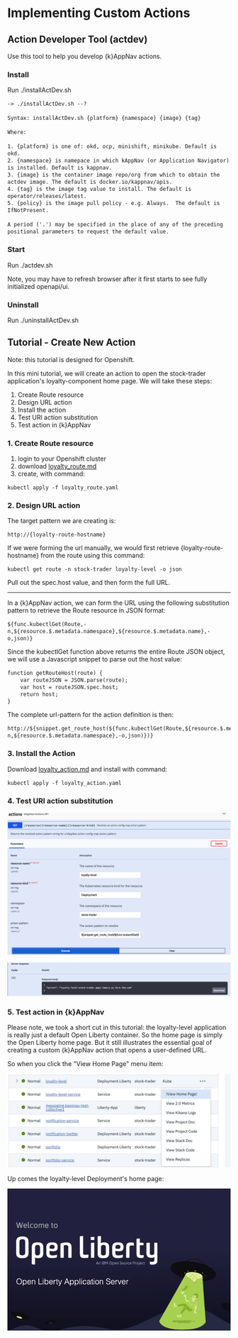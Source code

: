# Implementing Custom Actions

## Action Developer Tool (actdev)

Use this tool to help you develop {k}AppNav actions.  

### Install

Run ./installActDev.sh

```
-> ./installActDev.sh --?

Syntax: installActDev.sh {platform} {namespace} {image} {tag}

Where:

1. {platform} is one of: okd, ocp, minishift, minikube. Default is okd.
2. {namespace} is namepace in which kAppNav (or Application Navigator) is installed. Default is kappnav.
3. {image} is the container image repo/org from which to obtain the actdev image. The default is docker.io/kappnav/apis.
4. {tag} is the image tag value to install. The default is operator/releases/latest.
5. {policy} is the image pull policy - e.g. Always.  The default is IfNotPresent.

A period ('.') may be specified in the place of any of the preceding positional parameters to request the default value.
```

### Start 

Run ./actdev.sh
    
Note, you may have to refresh browser after it first starts to see fully initialized openapi/ui.

### Uninstall 

Run ./uninstallActDev.sh 

## Tutorial - Create New Action

Note: this tutorial is designed for Openshift. 

In this mini tutorial, we will create an action to open the stock-trader application's loyalty-component home page.  We will take these steps: 

1. Create Route resource 
1. Design URL action
1. Install the action
1. Test URl action substitution
1. Test action in {k}AppNav

### 1. Create Route resource 

1. login to your Openshift cluster
1. download [loyalty_route.md](https://github.com/kappnav/apis/blob/master/tools/actdev/doc/loyalty_route.yaml)
1. create, with command: 

```
kubectl apply -f loyalty_route.yaml
```

### 2. Design URL action

The target pattern we are creating is: 

```
http://{loyalty-route-hostname}
```

If we were forming the url manually, we would first retrieve {loyalty-route-hostname} from the route using this command: 

```
kubectl get route -n stock-trader loyalty-level -o json 
```

Pull out the spec.host value, and then form the full URL.  

---------

In a {k}AppNav action, we can form the URL using the following substitution pattern to retrieve the Route resource in JSON format: 

```
${func.kubectlGet(Route,-n,${resource.$.metadata.namespace},${resource.$.metadata.name},-o,json)}
```

Since the kubectlGet function above returns the entire Route JSON object, we will use a Javascript snippet to parse out the host value: 

```
function getRouteHost(route) { 
    var routeJSON = JSON.parse(route);
    var host = routeJSON.spec.host;
    return host;
}
```

The complete url-pattern for the action definition is then:

```
http://${snippet.get_route_host(${func.kubectlGet(Route,${resource.$.metadata.name},-n,${resource.$.metadata.namespace},-o,json)})}
```

### 3. Install the Action

Download [loyalty_action.md](https://github.com/kappnav/apis/blob/master/tools/actdev/doc/loyalty_actions.yaml) and install with command: 

```
kubectl apply -f loyalty_action.yaml
```

### 4. Test URl action substitution

![test](https://github.com/kappnav/apis/blob/master/tools/actdev/doc/actdev.test-action.png)

![result](https://github.com/kappnav/apis/blob/master/tools/actdev/doc/actdev.action-result.png)


### 5. Test action in {k}AppNav

Please note, we took a short cut in this tutorial:  the loyalty-level application is really just a default Open Liberty container.  So the home page is simply the Open Liberty home page.  But it still illustrates the essential goal of creating a custom 
{k}AppNav action that opens a user-defined URL.

So when you click the "View Home Page" menu item: 

![view](https://github.com/kappnav/apis/blob/master/tools/actdev/doc/loyalty-view-home-page.png)

Up comes the loyalty-level Deployment's home page: 

![home](https://github.com/kappnav/apis/blob/master/tools/actdev/doc/loyalty-home-page.png)
